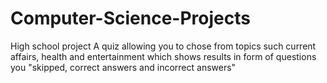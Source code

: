 # Computer-Science-Projects
High school project
A quiz allowing you to chose from topics such current affairs, health and entertainment which shows results 
in form of questions you "skipped, correct answers and incorrect answers"
